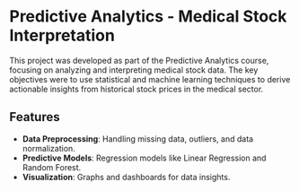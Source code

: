 # Predictive Analytics - Medical Stock Interpretation

This project was developed as part of the Predictive Analytics course, focusing on analyzing and interpreting medical stock data. The key objectives were to use statistical and machine learning techniques to derive actionable insights from historical stock prices in the medical sector.

## Features
- **Data Preprocessing**: Handling missing data, outliers, and data normalization.
- **Predictive Models**: Regression models like Linear Regression and Random Forest.
- **Visualization**: Graphs and dashboards for data insights.

